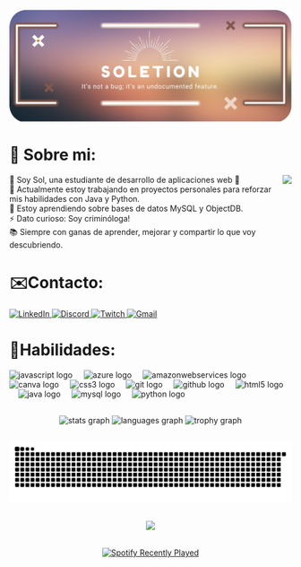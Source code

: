 <!-- Header centrado -->
<p align="center">
  <img src="Header.png" alt="Header Image" width="1000" />
</p>
<p align="left"> <h1>💫 Sobre mi: </h1> </p>
<img align="right" height="150" src="https://media2.giphy.com/media/v1.Y2lkPTc5MGI3NjExOWM5MmN0bGt1aWltc3l5NGlpZ3ozanl1aWNzNXV0MWVlOW8yNzU1NiZlcD12MV9pbnRlcm5hbF9naWZfYnlfaWQmY3Q9cw/cekRR561cp6tpnG8ZC/giphy.gif" />
<p>
👋 Soy Sol, una estudiante de desarrollo de aplicaciones web 🚀  <br>
🔭 Actualmente estoy trabajando en proyectos personales para reforzar mis habilidades con Java y Python.  <br>
🌱 Estoy aprendiendo sobre bases de datos MySQL y ObjectDB.  <br>
⚡ Dato curioso: Soy criminóloga!  <br>
📚 Siempre con ganas de aprender, mejorar y compartir lo que voy descubriendo.<br>
</p>
<h1> ✉️Contacto: </h1> 
<div align="left">
  <a href="https://www.linkedin.com/in/natashasolange/" target="_blank">
    <img src="https://raw.githubusercontent.com/maurodesouza/profile-readme-generator/master/src/assets/icons/social/linkedin/default.svg" width="52" height="40" alt="LinkedIn" />
  </a>
  <a href="https://discord.com/users/sol" target="_blank">
    <img src="https://raw.githubusercontent.com/maurodesouza/profile-readme-generator/master/src/assets/icons/social/discord/default.svg" width="52" height="40" alt="Discord" />
  </a>
  <a href="https://www.twitch.tv/Soletion" target="_blank">
    <img src="https://raw.githubusercontent.com/maurodesouza/profile-readme-generator/master/src/assets/icons/social/twitch/default.svg" width="52" height="40" alt="Twitch" />
  </a>
  <a href="mailto:nsmcurbalan@gmail.com">
    <img src="https://raw.githubusercontent.com/maurodesouza/profile-readme-generator/master/src/assets/icons/social/gmail/default.svg" width="52" height="40" alt="Gmail" />
  </a>
</div>
<h1> 👀Habilidades: </h1> 
<div align="left">
  <img src="https://cdn.jsdelivr.net/gh/devicons/devicon/icons/javascript/javascript-original.svg" height="40" alt="javascript logo"  />
  <img width="12" />
  <img src="https://cdn.jsdelivr.net/gh/devicons/devicon/icons/azure/azure-original.svg" height="40" alt="azure logo"  />
  <img width="12" />
  <img src="https://cdn.jsdelivr.net/gh/devicons/devicon/icons/amazonwebservices/amazonwebservices-line-wordmark.svg" height="40" alt="amazonwebservices logo"  />
  <img width="12" />
  <img src="https://cdn.jsdelivr.net/gh/devicons/devicon/icons/canva/canva-original.svg" height="40" alt="canva logo"  />
  <img width="12" />
  <img src="https://cdn.jsdelivr.net/gh/devicons/devicon/icons/css3/css3-original.svg" height="40" alt="css3 logo"  />
  <img width="12" />
  <img src="https://cdn.jsdelivr.net/gh/devicons/devicon/icons/git/git-original.svg" height="40" alt="git logo"  />
  <img width="12" />
  <img src="https://cdn.jsdelivr.net/gh/devicons/devicon/icons/github/github-original.svg" height="40" alt="github logo"  />
  <img width="12" />
  <img src="https://cdn.jsdelivr.net/gh/devicons/devicon/icons/html5/html5-original.svg" height="40" alt="html5 logo"  />
  <img width="12" />
  <img src="https://cdn.jsdelivr.net/gh/devicons/devicon/icons/java/java-original.svg" height="40" alt="java logo"  />
  <img width="12" />
  <img src="https://cdn.jsdelivr.net/gh/devicons/devicon/icons/mysql/mysql-original.svg" height="40" alt="mysql logo"  />
  <img width="12" />
  <img src="https://cdn.jsdelivr.net/gh/devicons/devicon/icons/python/python-original.svg" height="40" alt="python logo"  />
</div>

<h2></h2> 

<div align="center">
  <img src="https://github-readme-stats.vercel.app/api?username=Solixel&hide_title=true&hide_rank=false&show_icons=true&include_all_commits=true&count_private=true&disable_animations=false&theme=slateorange&locale=es&hide_border=true&order=1" height="150" alt="stats graph"/>
  <img src="https://github-readme-stats.vercel.app/api/top-langs?username=Solixel&locale=en&hide_title=false&layout=compact&card_width=320&langs_count=5&theme=slateorange&hide_border=true&order=2" height="150" alt="languages graph"  />
  <img src="https://github-profile-trophy.vercel.app?username=Solixel&theme=apprentice&column=-1&row=1&margin-w=8&margin-h=8&no-bg=false&no-frame=true&order=4" height="150" alt="trophy graph"  />
</div>

<h2></h2> 
<img src="https://raw.githubusercontent.com/Solixel/Solixel/output/snake.svg" alt="Snake animation" />

<h2></h2> 
<div align="center">
  <img src="https://profile-counter.glitch.me/Solixel/count.svg?"  />
</div>

<h2></h2> 
<div align="center">
  <a href="https://open.spotify.com/user/8u5sf9t89af4tnpqxulfg458c">
    <img src="https://spotify-recently-played-readme.vercel.app/api?user=8u5sf9t89af4tnpqxulfg458c" alt="Spotify Recently Played" />
  </a>
</div>
